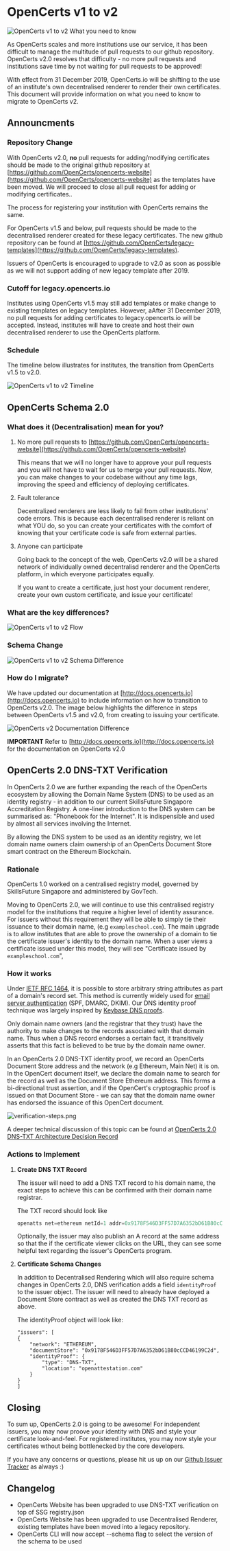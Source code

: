 # OpenCerts v1 to v2

![OpenCerts v1 to v2 What you need to know](./assets/schema2-update/schema2-update.png)

As OpenCerts scales and more institutions use our service, it has been difficult to manage the multitude of pull requests to our github repository. OpenCerts v2.0 resolves that difficulty - no more pull requests and institutions save time by not waiting for pull requests to be approved!

With effect from 31 December 2019, OpenCerts.io will be shifting to the use of an institute's own decentralised renderer to render their own certificates. This document will provide information on what you need to know to migrate to OpenCerts v2.

## Announcments

### Repository Change

With OpenCerts v2.0, **no** pull requests for adding/modifying certificates should be made to the original github repository at [https://github.com/OpenCerts/opencerts-website](https://github.com/OpenCerts/opencerts-website) as the templates have been moved. We will proceed to close all pull request for adding or modifying certificates.. 

The process for registering your institution with OpenCerts remains the same.

For OpenCerts v1.5 and below, pull requests should be made to the decentralised renderer created for these legacy certificates. The new github repository can be found at [https://github.com/OpenCerts/legacy-templates](https://github.com/OpenCerts/legacy-templates). 

Issuers of OpenCerts is encouraged to upgrade to v2.0 as soon as possible as we will not support adding of new legacy template after 2019.

### Cutoff for legacy.opencerts.io

Institutes using OpenCerts v1.5 may still add templates or make change to existing templates on legacy templates. However, aAfter 31 December 2019, no pull requests for adding certificates to legacy.opencerts.io will be accepted. Instead, institutes will have to create and host their own decentralised renderer to use the OpenCerts platform.

### Schedule

The timeline below illustrates for institutes, the transition from OpenCerts v1.5 to v2.0.

![OpenCerts v1 to v2 Timeline](./assets/schema2-update/schema2_timeline.png)

## OpenCerts Schema 2.0

### What does it (Decentralisation) mean for you?

1. No more pull requests to [https://github.com/OpenCerts/opencerts-website](https://github.com/OpenCerts/opencerts-website)

   This means that we will no longer have to approve your pull requests and you will not have to wait for us to merge your pull requests. Now, you can make changes to your codebase without any time lags, improving the speed and efficiency of deploying certificates.

2. Fault tolerance

   Decentralized renderers are less likely to fail from other institutions' code errors. This is because each decentralised renderer is reliant on what YOU do, so you can create your certificates with the comfort of knowing that your certificate code is safe from external parties.

3. Anyone can participate

   Going back to the concept of the web, OpenCerts v2.0 will be a shared network of individually owned decentralisd renderer and the OpenCerts platform, in which everyone participates equally.

   If you want to create a certificate, just host your document renderer, create your own custom certificate, and issue your certificate!

### What are the key differences?

![OpenCerts v1 to v2 Flow](./assets/schema2-update/schema2_flow.png)

### Schema Change

![OpenCerts v1 to v2 Schema Difference](./assets/schema2-update/schema2_difference.png)

### How do I migrate?

We have updated our documentation at [http://docs.opencerts.io](http://docs.opencerts.io) to include information on how to transition to OpenCerts v2.0. The image below highlights the difference in steps between OpenCerts v1.5 and v2.0, from creating to issuing your certificate.

![OpenCerts v2 Documentation Difference](./assets/schema2-update/schema2_docs.jpg)

**IMPORTANT** Refer to [http://docs.opencerts.io](http://docs.opencerts.io) for the documentation on OpenCerts v2.0

## OpenCerts 2.0 DNS-TXT Verification

In OpenCerts 2.0 we are further expanding the reach of the OpenCerts ecosystem by allowing the Domain Name System (DNS) to be used as an identity registry - in addition to our current SkillsFuture Singapore Accreditation Registry. A one-liner introduction to the DNS system can be summarised as: "Phonebook for the Internet". It is indispensible and used by almost all services involving the Internet.

By allowing the DNS system to be used as an identity registry, we let domain name owners claim ownership of an OpenCerts Document Store smart contract on the Ethereum Blockchain.

### Rationale

OpenCerts 1.0 worked on a centralised registry model, governed by SkillsFuture Singapore and administered by GovTech. 

Moving to OpenCerts 2.0, we will continue to use this centralised registry model for the institutions that require a higher level of identity assurance. For issuers without this requirement they will be able to simply tie their issuance to their domain name, (e.g `exampleschool.com`). The main upgrade is to allow institutes that are able to prove the ownership of a domain to tie the certificate issuer's identity to the domain name. When a user views a certificate issued under this model, they will see "Certificate issued by `exampleschool.com`", 

### How it works

Under [IETF RFC 1464](https://tools.ietf.org/html/rfc1464), it is possible to store arbitrary string attributes as part of a domain's record set. This method is currently widely used for [email server authentication](https://en.wikipedia.org/wiki/Email_authentication) (SPF, DMARC, DKIM). Our DNS identity proof technique was largely inspired by [Keybase DNS proofs](https://github.com/keybase/keybase-issues/issues/367).

Only domain name owners (and the registrar that they trust) have the authority to make changes to the records associated with that domain name. Thus when a DNS record endorses a certain fact, it transitively asserts that this fact is believed to be true by the domain name owner.

In an OpenCerts 2.0 DNS-TXT identity proof, we record an OpenCerts Document Store address and the network (e.g Ethereum, Main Net) it is on. In the OpenCert document itself, we declare the domain name to search for the record as well as the Document Store Ethereum address. This forms a bi-directional trust assertion, and if the OpenCert's cryptographic proof is issued on that Document Store - we can say that the domain name owner has endorsed the issuance of this OpenCert document.

![verification-steps.png](./assets/dns-verification/verification-steps.png)

A deeper technical discussion of this topic can be found at [OpenCerts 2.0 DNS-TXT Architecture Decision Record](https://github.com/OpenCerts/adr/blob/master/decentralized_identity_proof_DNS-TXT.md)

### Actions to Implement

1. **Create DNS TXT Record**

   The issuer will need to add a DNS TXT record to his domain name, the exact steps to achieve this can be confirmed with their domain name registrar.

   The TXT record should look like

   ```javascript
   openatts net=ethereum netId=1 addr=0x9178F546D3FF57D7A6352bD61B80cCCD46199C2d
   ```

   Optionally, the issuer may also publish an A record at the same address so that the if the certificate viewer clicks on the URL, they can see some helpful text regarding the issuer's OpenCerts program.

2. **Certificate Schema Changes**

   In addition to Decentralised Rendering which will also require schema changes in OpenCerts 2.0, DNS verification adds a field `identityProof` to the issuer object. The issuer will need to already have deployed a Document Store contract as well as created the DNS TXT record as above.

   The identityProof object will look like:

   ```
   "issuers": [
   {
       "network": "ETHEREUM",
       "documentStore": "0x9178F546D3FF57D7A6352bD61B80cCCD46199C2d",
       "identityProof": {
           "type": "DNS-TXT",
           "location": "openattestation.com"
       }
   }
   ]
   ```

## Closing

To sum up, OpenCerts 2.0 is going to be awesome! For independent issuers, you may now proove your identity with DNS and style your certificate look-and-feel. For registered institutes, you may now style your certificates wthout being bottlenecked by the core developers.

If you have any concerns or questions, please hit us up on our [Github Issuer Tracker](https://github.com/OpenCerts/opencerts-documentation/issues) as always :)

## Changelog

- OpenCerts Website has been upgraded to use DNS-TXT verification on top of SSG registry.json
- OpenCerts Website has been upgraded to use Decentralised Renderer, existing templates have been moved into a legacy repository.
- OpenCerts CLI will now accept --schema flag to select the version of the schema to be used

